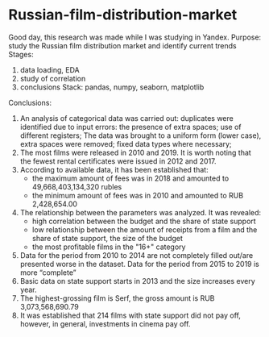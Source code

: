 # Russian-film-distribution-market

Good day, this research was made while I was studying in Yandex.
Purpose: study the Russian film distribution market and identify current trends
Stages: 
1) data loading, EDA
2) study of correlation
3) conclusions
Stack: pandas, numpy, seaborn, matplotlib

Conclusions: 
1) An analysis of categorical data was carried out: duplicates were identified due to input errors: the presence of extra spaces; use of different registers; The data was brought to a uniform form (lower case), extra spaces were removed; fixed data types where necessary;
2) The most films were released in 2010 and 2019. It is worth noting that the fewest rental certificates were issued in 2012 and 2017.
3) According to available data, it has been established that:
    * the maximum amount of fees was in 2018 and amounted to 49,668,403,134,320 rubles
    * the minimum amount of fees was in 2010 and amounted to RUB 2,428,654.00
4) The relationship between the parameters was analyzed. It was revealed:
    * high correlation between the budget and the share of state support
    * low relationship between the amount of receipts from a film and the share of state support, the size of the budget
    * the most profitable films in the "16+" category
5) Data for the period from 2010 to 2014 are not completely filled out/are presented worse in the dataset. Data for the period from 2015 to 2019 is more “complete”
6) Basic data on state support starts in 2013 and the size increases every year.
7) The highest-grossing film is Serf, the gross amount is RUB 3,073,568,690.79
8) It was established that 214 films with state support did not pay off, however, in general, investments in cinema pay off.
